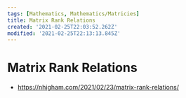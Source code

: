 ```yaml
---
tags: [Mathematics, Mathematics/Matricies]
title: Matrix Rank Relations
created: '2021-02-25T22:03:52.262Z'
modified: '2021-02-25T22:13:13.845Z'
---
```


# Matrix Rank Relations

* https://nhigham.com/2021/02/23/matrix-rank-relations/

